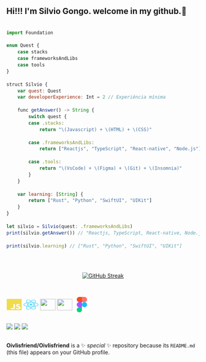 ## Hi!!! I'm Silvio Gongo. welcome in my github.🚀


```js

import Foundation

enum Quest {
    case stacks
    case frameworksAndLibs
    case tools
}

struct Silvio {
    var quest: Quest
    var developerExperience: Int = 2 // Experiência mínima

    func getAnswer() -> String {
        switch quest {
        case .stacks:
            return "\(Javascript) + \(HTML) + \(CSS)"
            
        case .frameworksAndLibs:
            return ["Reactjs", "TypeScript", "React-native", "Node.js"].joined(separator: ", ")
            
        case .tools:
            return "\(VsCode) + \(Figma) + \(Git) + \(Insomnia)"
        }
    }
    
    var learning: [String] {
        return ["Rust", "Python", "SwiftUI", "UIKit"]
    }
}

let silvio = Silvio(quest: .frameworksAndLibs)
print(silvio.getAnswer()) // "Reactjs, TypeScript, React-native, Node.js"

print(silvio.learning) // ["Rust", "Python", "SwiftUI", "UIKit"]


```


<br><br>

<div align="center">
  
  [![GitHub Streak](https://github-readme-streak-stats.herokuapp.com?user=oivlisfriend&theme=cobalt&hide_border=true&date_format=M%20j%5B%2C%20Y%5D)](https://git.io/streak-stats)

</div>

##
  

<div style="display: inline_block"><br>
  <img align="center" alt="Rafa-Js" height="30" width="40" src="https://raw.githubusercontent.com/devicons/devicon/master/icons/javascript/javascript-plain.svg">
  <img align="center" alt="Rafa-React" height="30" width="40" src="https://raw.githubusercontent.com/devicons/devicon/master/icons/react/react-original.svg">
  <img align="center" height="30" width="40" src="https://cdn.jsdelivr.net/gh/devicons/devicon/icons/typescript/typescript-plain.svg" />
  <img align="center" height="30" width="40" src="https://cdn.jsdelivr.net/gh/devicons/devicon/icons/nodejs/nodejs-original.svg" />
  <img align="center" height="40" width="40" src="https://raw.githubusercontent.com/devicons/devicon/master/icons/figma/figma-original.svg" alt="vini_figma">


                    
</div>

 ##
 
<div> 
  <a href="https://www.instagram.com/_smg_oivlis" target="_blank"><img src="https://img.shields.io/badge/-Instagram-%23E4405F?style=for-the-badge&logo=instagram&logoColor=white" target="_blank"></a> 
  <a href = "mailto:silvio.gongo.o@gmail.com"><img src="https://img.shields.io/badge/-Gmail-%23333?style=for-the-badge&logo=gmail&logoColor=white" target="_blank"></a>
  <a href="https://www.linkedin.com/in/s%C3%ADlvio-gongo-95018619b/" target="_blank"><img src="https://img.shields.io/badge/-LinkedIn-%230077B5?style=for-the-badge&logo=linkedin&logoColor=white" target="_blank"></a> 

##  
  **Oivlisfriend/Oivlisfriend** is a ✨ _special_ ✨ repository because its `README.md` (this file) appears on your GitHub profile.


